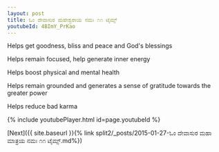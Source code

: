```yaml
---
layout: post
title: ಓಂ ದೇವಾಸುರ ಮಹೇಶ್ವರಾಯ ನಮಃ ೧೧ ಟೈಮ್ಸ್
youtubeId: 4BImY_PrKao
---
```

 
 
Helps get goodness, bliss and peace and God's blessings
 
Helps remain focused, help generate inner energy 
 
Helps boost physical and mental health 
 
Helps remain grounded and generates a sense of gratitude towards the greater power 
 
Helps reduce bad karma
 
 
 
 


{% include youtubePlayer.html id=page.youtubeId %}
 
[Next]({{ site.baseurl }}{% link  split2/_posts/2015-01-27-ಓಂ ದೇವಾಸುರ ಮಹಾ ಮಾತ್ರಯ ನಮಃ ೧೧ ಟೈಮ್ಸ್.md%})
 

